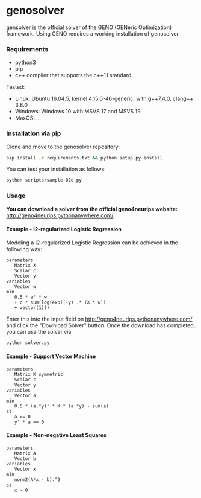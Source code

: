 # genosolver

gensolver is the official solver of the GENO (GENeric Optimization) framework. Using GENO requires a working installation of genosolver.

### Requirements
- python3
- pip
- c++ compiler that supports the  c++11 standard.

Tested:
- Linux: Ubuntu 16.04.5, kernel 4.15.0-46-generic, with g++7.4.0, clang++ 3.8.0
- Windows: Windows 10 with MSVS 17 and MSVS 19
- MaxOS: ...


### Installation via pip
Clone and move to the genosolver repository:

```sh
pip install -r requirements.txt && python setup.py install
```

You can test your installation as follows:
```sh
python scripts/sample-02e.py
```

### Usage
**You can download a solver from the official geno4neurips website:**
  http://geno4neurips.pythonanywhere.com/

#### Example - l2-regularized Logistic Regression

Modeling a l2-regularized Logistic Regression can be achieved in the following way:

```
parameters
   Matrix X
   Scalar c
   Vector y
variables
   Vector w
min
   0.5 * w' * w 
   + c * sum(log(exp((-y) .* (X * w))
   + vector(1)))
```
Enter this into the input field on http://geno4neurips.pythonanywhere.com/ and click the "Download Solver" button. Once the download has completed, you can use the solver via 

```sh
python solver.py
````

#### Example - Support Vector Machine

```
parameters
   Matrix K symmetric
   Scalar c
   Vector y
variables
   Vector a
min
   0.5 * (a.*y)' * K * (a.*y) - sum(a)
st
   a >= 0
   y' * a == 0
```
#### Example - Non-negative Least Squares

```
parameters
   Matrix A
   Vector b
variables
   Vector x
min
   norm2(A*x - b).^2
st
   x > 0
```
